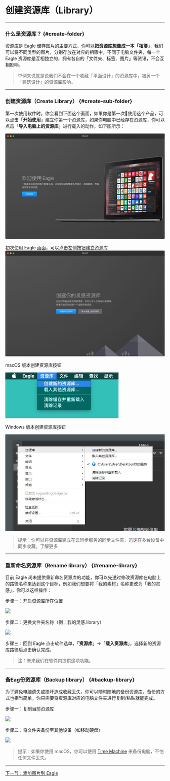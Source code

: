 # 创建资源库（Library）

---

### 什么是资源库？ {#create-folder}

资源库是 Eagle 储存图片的主要方式，你可以**把资源库想像成一本「相簿」**，我们可以将不同类型的图片，分别存放在对应的相簿中，不同于电脑文件夹，每一个 Eagle 资源库是互相独立的，拥有各自的「文件夹、标签、图片」等资讯，不会互相影响。

> 举例来说就是说我们不会在一个收藏「平面设计」的资源库中，被另一个「建筑设计」的资源库影响。



---



### 创建资源库（Create Library） {#create-sub-folder}

第一次使用软件时，你会看到下面这个画面，如果你是第一次使用这个产品，可以点击「**开始使用**」建立你第一个资源库，如果你电脑中已经存在资源库，你可以点击「**导入电脑上的资源库**」进行载入的动作，如下图所示：

![](/assets/eagle-welcom.png)

初次使用 Eagle 画面，可以点击左侧按钮建立资源库![](/assets/eagle-welcome-library.png)

macOS 版本创建资源库按钮

![](/assets/eagle-menu-create-library.png)

Windows 版本创建资源库按钮

![](/assets/eagle-create-library-menu-win.png)



> 提示：你可以将资源库建立在云同步服务的同步文件夹，迅速在多台设备中同步收藏。了解更多



---



### 重新命名资源库（Rename library） {#rename-library}

目前 Eagle 尚未提供重新命名资源库的功能，你可以先透过修改资源库在电脑上的路径名称来达到这个目标，例如我们想要将「我的素材」名称更改为「我的灵感」，你可以这样操作：

步骤一：开启资源库所在位置

![](http://via.placeholder.com/350x150)

步骤二：更换文件夹名称（例：我的灵感.library）

![](http://via.placeholder.com/350x150)

步骤三：回到 Eagle 点击软件选单，「**资源库**」→「**载入资源库**」，选择新的资源库路径后点击确认完成。

> 注：未来我们在软件内提供这项功能。



---



### 备Eag份资源库（Backup library） {#backup-library}

为了避免电脑遗失或损坏造成收藏丢失，你可以随时随地的备份资源库，备份的方式也相当简单，你只需要将资源库对应的电脑文件夹进行复制/粘贴就能完成。

步骤一：复制当前资源库

![](http://via.placeholder.com/350x150)



步骤二：将文件夹备份至其他设备（如移动硬盘）

![](http://via.placeholder.com/350x150)



> 提示：如果你使用 macOS，你可以使用 [Time Machine](https://support.apple.com/zh-cn/HT201250 "使用 Time Machine 进行备份") 来备份电脑，不怕任何文件丢失。



---

[下一节：添加图片到 Eagle](/add-images.md)

